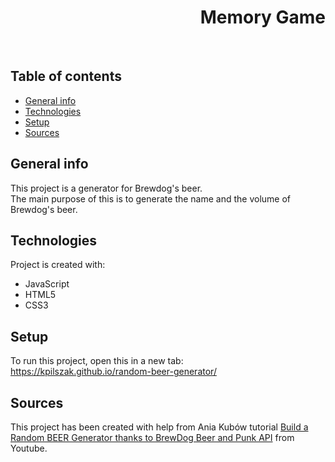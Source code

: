 <h1 align="right">Memory Game</h1><br>

## Table of contents
* [General info](#general-info)
* [Technologies](#technologies)
* [Setup](#setup)
* [Sources](#sources)

## General info
This project is a generator for Brewdog's beer.  
The main purpose of this is to generate the name and the volume of Brewdog's beer.     
	
## Technologies
Project is created with:
* JavaScript
* HTML5
* CSS3  

## Setup
To run this project, open this in a new tab: <a href="https://kpilszak.github.io/random-beer-generator/">https://kpilszak.github.io/random-beer-generator/</a>

## Sources
This project has been created with help from Ania Kubów tutorial <a href="https://www.youtube.com/watch?v=MAU15Vn7mKI">Build a Random BEER Generator thanks to BrewDog Beer and Punk API</a> from Youtube.

